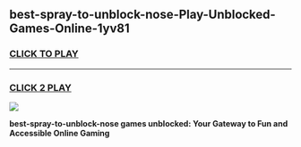 
## best-spray-to-unblock-nose-Play-Unblocked-Games-Online-1yv81
<h3>
<a href="https://premium76.site?title=best-spray-to-unblock-nose&ref=25A">CLICK TO PLAY</a></h3>
<hr>

<h3>
<a href="https://premium76.site?title=best-spray-to-unblock-nose&ref=25A">CLICK 2 PLAY</a>
  
</h3>

<a href="https://premium76.site?title=best-spray-to-unblock-nose&ref=25A"><img src="https://clearcache.store/games.png"></a>


**best-spray-to-unblock-nose games unblocked: Your Gateway to Fun and Accessible Online Gaming**
